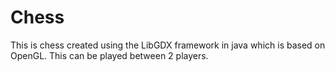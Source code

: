 # Chess

This is chess created using the LibGDX framework in java which is based on OpenGL. This can be played between 2 players.
